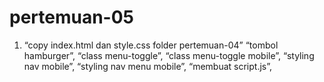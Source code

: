 # pertemuan-05
<ol>
<li>“copy index.html dan style.css folder pertemuan-04”
“tombol hamburger”,
“class menu-toggle”,
“class menu-toggle mobile”,
“styling nav mobile”,
“styling nav menu mobile”,
“membuat script.js”,</li>
